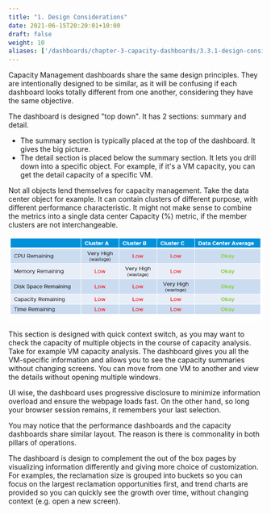 ```yaml
---
title: "1. Design Considerations"
date: 2021-06-15T20:20:01+10:00
draft: false
weight: 10
aliases: ['/dashboards/chapter-3-capacity-dashboards/3.3.1-design-considerations']
---
```


Capacity Management dashboards share the same design principles. They are intentionally designed to be similar, as it will be confusing if each dashboard looks totally different from one another, considering they have the same objective.

The dashboard is designed "top down". It has 2 sections: summary and detail.

- The summary section is typically placed at the top of the dashboard. It gives the big picture.
- The detail section is placed below the summary section. It lets you drill down into a specific object. For example, if it's a VM capacity, you can get the detail capacity of a specific VM.

Not all objects lend themselves for capacity management. Take the data center object for example. It can contain clusters of different purpose, with different performance characteristic. It might not make sense to combine the metrics into a single data center Capacity (%) metric, if the member clusters are not interchangeable.

![Cluster and DC capacity](3.3.1-fig-1.png)

This section is designed with quick context switch, as you may want to check the capacity of multiple objects in the course of capacity analysis. Take for example VM capacity analysis. The dashboard gives you all the VM-specific information and allows you to see the capacity summaries without changing screens. You can move from one VM to another and view the details without opening multiple windows.

UI wise, the dashboard uses progressive disclosure to minimize information overload and ensure the webpage loads fast. On the other hand, so long your browser session remains, it remembers your last selection.

You may notice that the performance dashboards and the capacity dashboards share similar layout. The reason is there is commonality in both pillars of operations.

The dashboard is design to complement the out of the box pages by visualizing information differently and giving more choice of customization. For examples, the reclamation size is grouped into buckets so you can focus on the largest reclamation opportunities first, and trend charts are provided so you can quickly see the growth over time, without changing context (e.g. open a new screen).
